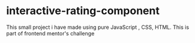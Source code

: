 # interactive-rating-component
This small project i have made using pure JavaScript , CSS, HTML. This is part of frontend mentor's challenge
